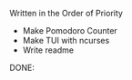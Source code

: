 Written in the Order of Priority
- Make Pomodoro Counter
- Make TUI with ncurses
- Write readme 

DONE:

